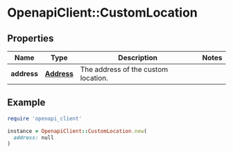 # OpenapiClient::CustomLocation

## Properties

| Name | Type | Description | Notes |
| ---- | ---- | ----------- | ----- |
| **address** | [**Address**](Address.md) | The address of the custom location. |  |

## Example

```ruby
require 'openapi_client'

instance = OpenapiClient::CustomLocation.new(
  address: null
)
```

